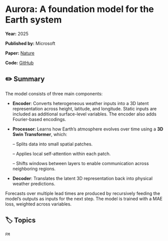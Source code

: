 # Aurora: A foundation model for the Earth system

**Year:** 2025

**Published by:** Microsoft

**Paper:** [Nature](https://www.nature.com/articles/s41586-025-09005-y)

**Code:** [GitHub](https://github.com/microsoft/aurora)

## ✏️ Summary
The model consists of three main components:

- **Encoder**: Converts heterogeneous weather inputs into a 3D latent representation across height, latitude, and longitude. Static inputs are included as additional surface-level variables. The encoder also adds Fourier-based encodings.
- **Processor**: Learns how Earth’s atmosphere evolves over time using a **3D Swin Transformer**, which:
    
    – Splits data into small spatial patches.
    
    – Applies local self-attention within each patch.
    
    – Shifts windows between layers to enable communication across neighboring regions.
    
- **Decoder**: Translates the latent 3D representation back into physical weather predictions.

Forecasts over multiple lead times are produced by recursively feeding the model’s outputs as inputs for the next step. The model is trained with a MAE loss, weighted across variables.

## 🏷️ Topics
`FM`
